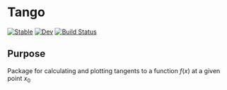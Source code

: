 # Tango

[![Stable](https://img.shields.io/badge/docs-stable-blue.svg)](https://XinyuanWang283.github.io/Tango.jl/stable/)
[![Dev](https://img.shields.io/badge/docs-dev-blue.svg)](https://xinyuan.github.io/Tango.jl/dev/)
[![Build Status](https://github.com/XinyuanWang283/Tango.jl/actions/workflows/CI.yml/badge.svg?branch=main)](https://github.com/XinyuanWang283/Tango.jl/actions/workflows/CI.yml?query=branch%3Amain)

## Purpose
Package for calculating and plotting tangents to a function $f(x)$ at a given point $x_0$



